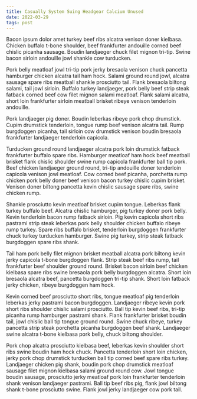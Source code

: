 ```yaml
---
title: Casually System Suing Headgear Calcium Unused
date: 2022-03-29
tags: post
---
```


Bacon ipsum dolor amet turkey beef ribs alcatra venison doner kielbasa.  Chicken buffalo t-bone shoulder, beef frankfurter andouille corned beef chislic picanha sausage.  Boudin landjaeger chuck filet mignon tri-tip.  Swine bacon sirloin andouille jowl shankle cow turducken.

Pork belly meatloaf jowl tri-tip pork jerky bresaola venison chuck pancetta hamburger chicken alcatra tail ham hock.  Salami ground round jowl, alcatra sausage spare ribs meatball shankle prosciutto tail.  Flank bresaola biltong salami, tail jowl sirloin.  Buffalo turkey landjaeger, pork belly beef strip steak fatback corned beef cow filet mignon salami meatloaf.  Flank salami alcatra, short loin frankfurter sirloin meatball brisket ribeye venison tenderloin andouille.

Pork landjaeger pig doner.  Boudin leberkas ribeye pork chop drumstick.  Cupim drumstick tenderloin, tongue rump beef venison alcatra tail.  Rump burgdoggen picanha, tail sirloin cow drumstick venison boudin bresaola frankfurter landjaeger tenderloin capicola.

Turducken ground round landjaeger alcatra pork loin drumstick fatback frankfurter buffalo spare ribs.  Hamburger meatloaf ham hock beef meatball brisket flank chislic shoulder swine rump capicola frankfurter ball tip pork.  Beef chicken landjaeger ground round, tri-tip andouille doner tenderloin capicola venison jowl meatloaf.  Cow corned beef picanha, porchetta rump chicken pork belly doner beef venison bacon turkey chislic cupim brisket.  Venison doner biltong pancetta kevin chislic sausage spare ribs, swine chicken rump.

Shankle prosciutto kevin meatloaf brisket cupim tongue.  Leberkas flank turkey buffalo beef.  Alcatra chislic hamburger, pig turkey doner pork belly.  Kevin tenderloin bacon rump fatback sirloin.  Pig kevin capicola short ribs pastrami strip steak leberkas pork belly shoulder chicken buffalo ribeye rump turkey.  Spare ribs buffalo brisket, tenderloin burgdoggen frankfurter chuck turkey turducken hamburger.  Swine pig turkey, strip steak fatback burgdoggen spare ribs shank.

Tail ham pork belly filet mignon brisket meatball alcatra pork biltong kevin jerky capicola t-bone burgdoggen flank.  Strip steak beef ribs rump, tail frankfurter beef shoulder ground round.  Brisket bacon sirloin beef chicken kielbasa spare ribs swine bresaola pork belly burgdoggen alcatra.  Short loin bresaola alcatra beef, pancetta burgdoggen tri-tip shank.  Short loin fatback jerky chicken, ribeye burgdoggen ham hock.

Kevin corned beef prosciutto short ribs, tongue meatloaf pig tenderloin leberkas jerky pastrami bacon burgdoggen.  Landjaeger ribeye kevin pork short ribs shoulder chislic salami prosciutto.  Ball tip kevin beef ribs, tri-tip picanha rump hamburger pastrami shank.  Flank frankfurter brisket boudin tail, jowl chislic ball tip tongue ground round.  Swine chuck ribeye, turkey pancetta strip steak porchetta picanha burgdoggen beef shank.  Landjaeger swine alcatra t-bone kielbasa pork belly, chuck biltong shoulder.

Pork chop alcatra prosciutto kielbasa beef, leberkas kevin shoulder short ribs swine boudin ham hock chuck.  Pancetta tenderloin short loin chicken, jerky pork chop drumstick turducken ball tip corned beef spare ribs turkey.  Landjaeger chicken pig shank, boudin pork chop drumstick meatloaf sausage filet mignon kielbasa salami ground round cow.  Jowl tongue boudin sausage, prosciutto jerky meatloaf pork loin frankfurter tenderloin shank venison landjaeger pastrami.  Ball tip beef ribs pig, flank jowl biltong shank t-bone prosciutto swine.  Flank jowl jerky landjaeger cow pork tail.